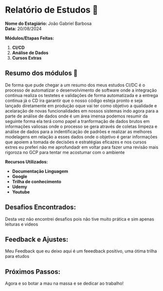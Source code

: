 # Relatório de Estudos 📜

**Nome do Estagiário:** João Gabriel Barbosa <br>
**Data:** 20/08/2024

**Módulos/Etapas Feitas:**  
1. **CI/CD**
2. **Análise de Dados**
3. **Cursos Extras**

## Resumo dos módulos 📖
De forma que pude chegar a um resumo dos meus estudos CI/DC é o processo de automatizar o desenvolvimento de software onde a integração continua realiza os testetes e validações de forma automatizada e a entrega continua já o CD ira garantir que o nosso código esteja pronto e seja lançado diretamente em produção oque vai ter como objetivo a qualidade e acelaração de novas funcionalidades em nossos sistemas indo agora para a parte de análise de dados onde é um área imensa podemos resumir da seguinte forma ela terá como papel a tranformação de dados brutos em informações valiosas onde o processo se gera através de coletas limpeza e análise de dados para a indentificação de padrões e realizar as melhores modelagens em relação a esses dados onde o objetivo é gerar informações que apoiem a tomada de decisões e estratégias eficazes e nos cursos extres eu preferi não me aprofundadr em voltar para fazer uma revisão mais rigoroza no GCP para tentar me acostumar com o ambiente 

**Recursos Utilizados:**  
- **Documentação Linguagem**
- **Google**
- **Trilha de conhecimento**
- **Udemy**
- **Youtube**

## Desafios Encontrados:
Desta vez não encontrei desafios pois não tive muito prática e sim apenas leituras e videos 

## Feedback e Ajustes:
Meu Feedback que eu deixo aqui é um feeedback positivo, uma ótima trilha para etudos

## Próximos Passos:
Agora e so botar a mau na massa e se dedicar ao trabalho!
